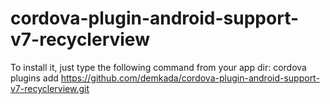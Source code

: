 # cordova-plugin-android-support-v7-recyclerview

To install it, just type the following command from your
app dir:
    cordova plugins add https://github.com/demkada/cordova-plugin-android-support-v7-recyclerview.git
